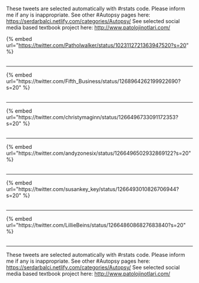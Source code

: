 

These tweets are selected automatically with #rstats code. Please inform me if any is inappropriate.
See other #Autopsy pages here: https://serdarbalci.netlify.com/categories/Autopsy/ 
See selected social media based textbook project here: http://www.patolojinotlari.com/

{% embed url="https://twitter.com/Patholwalker/status/1023112721363947520?s=20" %}<br>
<br>
<hr>
{% embed url="https://twitter.com/Fifth_Business/status/1268964262199922690?s=20" %}<br>
<br>
<hr>
{% embed url="https://twitter.com/christymaginn/status/1266496733091172353?s=20" %}<br>
<br>
<hr>
{% embed url="https://twitter.com/andyzonesix/status/1266496502932869122?s=20" %}<br>
<br>
<hr>
{% embed url="https://twitter.com/susankey_key/status/1266493010826706944?s=20" %}<br>
<br>
<hr>
{% embed url="https://twitter.com/LillieBeins/status/1266486086827683840?s=20" %}<br>
<br>
<hr>


These tweets are selected automatically with #rstats code. Please inform me if any is inappropriate.
See other #Autopsy pages here: https://serdarbalci.netlify.com/categories/Autopsy/ 
See selected social media based textbook project here: http://www.patolojinotlari.com/
